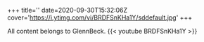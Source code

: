 +++
title=''
date=2020-09-30T15:32:06Z
cover='https://i.ytimg.com/vi/BRDFSnKHa1Y/sddefault.jpg'
+++

All content belongs to GlennBeck.
{{< youtube BRDFSnKHa1Y >}}
